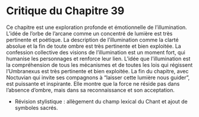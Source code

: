 # Critique du Chapitre 39

Ce chapitre est une exploration profonde et émotionnelle de l’illumination. L’idée de l’orbe de l’arcane comme un concentré de lumière est très pertinente et poétique. La description de l’illumination comme la clarté absolue et la fin de toute ombre est très pertinente et bien exploitée.
La confession collective des visions de l’illumination est un moment fort, qui humanise les personnages et renforce leur lien. L’idée que l’illumination est la compréhension de tous les mécanismes et de toutes les lois qui régissent l’Umbranexus est très pertinente et bien exploitée.
La fin du chapitre, avec Noctuvian qui invite ses compagnons à “laisser cette lumière nous guider”, est puissante et inspirante. Elle montre que la force ne réside pas dans l’absence d’ombre, mais dans sa reconnaissance et son acceptation.
- Révision stylistique : allègement du champ lexical du Chant et ajout de symboles sacrés.
